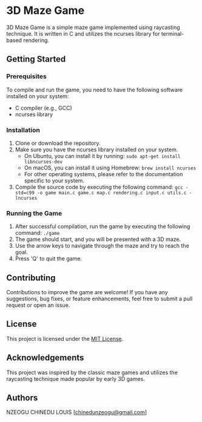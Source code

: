 # 3D Maze Game

3D Maze Game is a simple maze game implemented using raycasting technique. It is written in C and utilizes the ncurses library for terminal-based rendering.

## Getting Started

### Prerequisites

To compile and run the game, you need to have the following software installed on your system:

- C compiler (e.g., GCC)
- ncurses library

### Installation

1. Clone or download the repository.
2. Make sure you have the ncurses library installed on your system.
   - On Ubuntu, you can install it by running: `sudo apt-get install libncurses-dev`
   - On macOS, you can install it using Homebrew: `brew install ncurses`
   - For other operating systems, please refer to the documentation specific to your system.
3. Compile the source code by executing the following command: `gcc -std=c99 -o game main.c game.c map.c rendering.c input.c utils.c -lncurses`

### Running the Game

1. After successful compilation, run the game by executing the following command: `./game`
2. The game should start, and you will be presented with a 3D maze.
3. Use the arrow keys to navigate through the maze and try to reach the goal.
4. Press 'Q' to quit the game.

## Contributing

Contributions to improve the game are welcome! If you have any suggestions, bug fixes, or feature enhancements, feel free to submit a pull request or open an issue.

## License

This project is licensed under the [MIT License](LICENSE).

## Acknowledgements

This project was inspired by the classic maze games and utilizes the raycasting technique made popular by early 3D games.

## Authors

NZEOGU CHINEDU LOUIS [chinedunzeogu@gmail.com]

